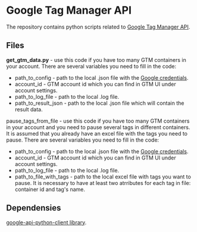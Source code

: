 # Google Tag Manager API
The repository contains python scripts related to [Google Tag Manager API](https://developers.google.com/tag-platform/tag-manager/api/v2).

## Files

**get_gtm_data.py** - use this code if you have too many GTM containers in your account. There are several variables you need to fill in the code:

* path_to_config - path to the local .json file with the [Google credentials](https://github.com/googleapis/google-api-python-client/blob/main/docs/start.md).
* account_id - GTM account id which you can find in GTM UI under account settings.
* path_to_log_file - path to the local .log file.
* path_to_result_json - path to the local .json file which will contain the result data.

pause_tags_from_file - use this code if you have too many GTM containers in your account and you need to pause several tags in different containers. It is assumed that you already have an excel file with the tags you need to pause. There are several variables you need to fill in the code:

* path_to_config - path to the local .json file with the [Google credentials](https://github.com/googleapis/google-api-python-client/blob/main/docs/start.md).
* account_id - GTM account id which you can find in GTM UI under account settings.
* path_to_log_file - path to the local .log file.
* path_to_file_with_tags - path to the local excel file with tags you want to pause. It is necessary to have at least two atrributes for each tag in file: container id and tag's name.

## Dependensies

[google-api-python-client library](https://github.com/googleapis/google-api-python-client).

